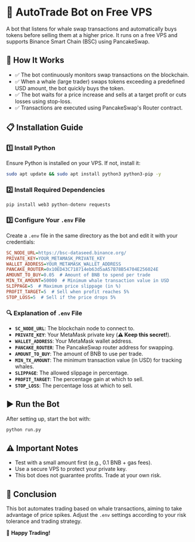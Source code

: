 
# 🚀 AutoTrade Bot on Free VPS

A bot that listens for whale swap transactions and automatically buys tokens before selling them at a higher price. It runs on a free VPS and supports Binance Smart Chain (BSC) using PancakeSwap.

## 📌 How It Works

- ✅ The bot continuously monitors swap transactions on the blockchain.
- ✅ When a whale (large trader) swaps tokens exceeding a predefined USD amount, the bot quickly buys the token.
- ✅ The bot waits for a price increase and sells at a target profit or cuts losses using stop-loss.
- ✅ Transactions are executed using PancakeSwap's Router contract.

## 📋 Installation Guide

### 1️⃣ Install Python

Ensure Python is installed on your VPS. If not, install it:
```bash
sudo apt update && sudo apt install python3 python3-pip -y
```

### 2️⃣ Install Required Dependencies
```bash
pip install web3 python-dotenv requests
```

### 3️⃣ Configure Your `.env` File

Create a `.env` file in the same directory as the bot and edit it with your credentials:
```ini
SC_NODE_URL=https://bsc-dataseed.binance.org/
PRIVATE_KEY=YOUR_METAMASK_PRIVATE_KEY
WALLET_ADDRESS=YOUR_METAMASK_WALLET_ADDRESS
PANCAKE_ROUTER=0x10ED43C718714eb63d5aA57B78B54704E256024E
AMOUNT_TO_BUY=0.05  # Amount of BNB to spend per trade
MIN_TX_AMOUNT=50000  # Minimum whale transaction value in USD
SLIPPAGE=5  # Maximum price slippage (in %)
PROFIT_TARGET=5  # Sell when profit reaches 5%
STOP_LOSS=5  # Sell if the price drops 5%
```

### 🔍 Explanation of `.env` File
- **`SC_NODE_URL`**: The blockchain node to connect to.
- **`PRIVATE_KEY`**: Your MetaMask private key (**⚠️ Keep this secret!**).
- **`WALLET_ADDRESS`**: Your MetaMask wallet address.
- **`PANCAKE_ROUTER`**: The PancakeSwap router address for swapping.
- **`AMOUNT_TO_BUY`**: The amount of BNB to use per trade.
- **`MIN_TX_AMOUNT`**: The minimum transaction value (in USD) for tracking whales.
- **`SLIPPAGE`**: The allowed slippage in percentage.
- **`PROFIT_TARGET`**: The percentage gain at which to sell.
- **`STOP_LOSS`**: The percentage loss at which to sell.

## ▶️ Run the Bot

After setting up, start the bot with:
```bash
python run.py
```

## ⚠️ Important Notes
- Test with a small amount first (e.g., 0.1 BNB + gas fees).
- Use a secure VPS to protect your private key.
- This bot does not guarantee profits. Trade at your own risk.

## 🎯 Conclusion

This bot automates trading based on whale transactions, aiming to take advantage of price spikes. Adjust the `.env` settings according to your risk tolerance and trading strategy.

🚀 **Happy Trading!**
